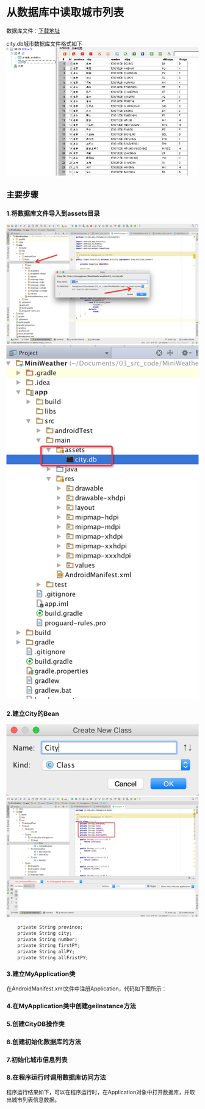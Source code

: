# 从数据库中读取城市列表


数据库文件：[下载地址](http://mobile100.zhangqx.com/assets/docs/projects/weather09_res.zip)

city.db城市数据库文件格式如下
![](imags/09/image001.png)


## 主要步骤


### 1.将数据库文件导入到assets目录

![](imags/09/9-1.png)
![](imags/09/9-2.png)
### 2.建立City的Bean
![](imags/09/9-3.png)
![](imags/09/9-4.png)
```
    private String province;
    private String city;
    private String number;
    private String firstPY;
    private String allPY;
    private String allFristPY;
```
### 3.建立MyApplication类


在AndroidManifest.xml文件中注册Application，代码如下图所示：



### 4.在MyApplication类中创建geiInstance方法

### 5.创建CityDB操作类

### 6.创建初始化数据库的方法

### 7.初始化城市信息列表

### 8.在程序运行时调用数据库访问方法

程序运行结果如下，可以在程序运行时，在Application对象中打开数据库，并取出城市列表信息数据。




